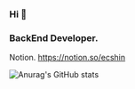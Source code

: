 ### Hi 👋

### BackEnd Developer.
Notion. <https://notion.so/ecshin>

![Anurag's GitHub stats](https://github-readme-stats.vercel.app/api/top-langs?username=chd830&show_icons=true&theme=dark&layout=compact)
